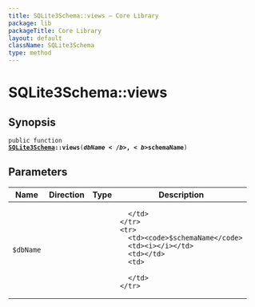 ```yaml
---
title: SQLite3Schema::views — Core Library
package: lib
packageTitle: Core Library
layout: default
className: SQLite3Schema
type: method
---
```


# SQLite3Schema::views

## Synopsis

<code>public function <b><a href="SQLite3Schema">SQLite3Schema</a>::views</b>(<b>$dbName</b>, <b>$schemaName</b>)</code>

## Parameters

<table>
  <thead>
    <tr>
      <th>Name</th>
      <th>Direction</th>
      <th>Type</th>
      <th>Description</th>
    </tr>
  </thead>
  <tbody>
    <tr>
      <td><code>$dbName</code>
      <td><i></i></td>
      <td></td>
      <td>

      </td>
    </tr>
    <tr>
      <td><code>$schemaName</code>
      <td><i></i></td>
      <td></td>
      <td>

      </td>
    </tr>
  </tbody>
</table>

